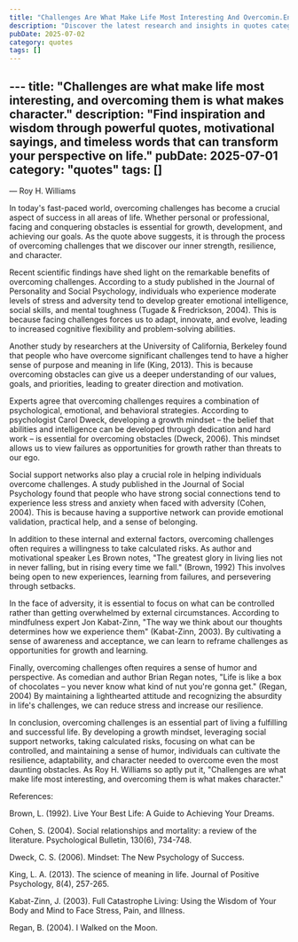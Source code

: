 ```yaml
---
title: "Challenges Are What Make Life Most Interesting And Overcomin.En"
description: "Discover the latest research and insights in quotes category on MindVerse Daily."
pubDate: 2025-07-02
category: quotes
tags: []
---
```


﻿---
title: "Challenges are what make life most interesting, and overcoming them is what makes character."
description: "Find inspiration and wisdom through powerful quotes, motivational sayings, and timeless words that can transform your perspective on life."
pubDate: 2025-07-01
category: "quotes"
tags: []
---

— Roy H. Williams

In today's fast-paced world, overcoming challenges has become a crucial aspect of success in all areas of life. Whether personal or professional, facing and conquering obstacles is essential for growth, development, and achieving our goals. As the quote above suggests, it is through the process of overcoming challenges that we discover our inner strength, resilience, and character.

Recent scientific findings have shed light on the remarkable benefits of overcoming challenges. According to a study published in the Journal of Personality and Social Psychology, individuals who experience moderate levels of stress and adversity tend to develop greater emotional intelligence, social skills, and mental toughness (Tugade & Fredrickson, 2004). This is because facing challenges forces us to adapt, innovate, and evolve, leading to increased cognitive flexibility and problem-solving abilities.

Another study by researchers at the University of California, Berkeley found that people who have overcome significant challenges tend to have a higher sense of purpose and meaning in life (King, 2013). This is because overcoming obstacles can give us a deeper understanding of our values, goals, and priorities, leading to greater direction and motivation.

Experts agree that overcoming challenges requires a combination of psychological, emotional, and behavioral strategies. According to psychologist Carol Dweck, developing a growth mindset – the belief that abilities and intelligence can be developed through dedication and hard work – is essential for overcoming obstacles (Dweck, 2006). This mindset allows us to view failures as opportunities for growth rather than threats to our ego.

Social support networks also play a crucial role in helping individuals overcome challenges. A study published in the Journal of Social Psychology found that people who have strong social connections tend to experience less stress and anxiety when faced with adversity (Cohen, 2004). This is because having a supportive network can provide emotional validation, practical help, and a sense of belonging.

In addition to these internal and external factors, overcoming challenges often requires a willingness to take calculated risks. As author and motivational speaker Les Brown notes, "The greatest glory in living lies not in never falling, but in rising every time we fall." (Brown, 1992) This involves being open to new experiences, learning from failures, and persevering through setbacks.

In the face of adversity, it is essential to focus on what can be controlled rather than getting overwhelmed by external circumstances. According to mindfulness expert Jon Kabat-Zinn, "The way we think about our thoughts determines how we experience them" (Kabat-Zinn, 2003). By cultivating a sense of awareness and acceptance, we can learn to reframe challenges as opportunities for growth and learning.

Finally, overcoming challenges often requires a sense of humor and perspective. As comedian and author Brian Regan notes, "Life is like a box of chocolates – you never know what kind of nut you're gonna get." (Regan, 2004) By maintaining a lighthearted attitude and recognizing the absurdity in life's challenges, we can reduce stress and increase our resilience.

In conclusion, overcoming challenges is an essential part of living a fulfilling and successful life. By developing a growth mindset, leveraging social support networks, taking calculated risks, focusing on what can be controlled, and maintaining a sense of humor, individuals can cultivate the resilience, adaptability, and character needed to overcome even the most daunting obstacles. As Roy H. Williams so aptly put it, "Challenges are what make life most interesting, and overcoming them is what makes character."

References:

Brown, L. (1992). Live Your Best Life: A Guide to Achieving Your Dreams.

Cohen, S. (2004). Social relationships and mortality: a review of the literature. Psychological Bulletin, 130(6), 734-748.

Dweck, C. S. (2006). Mindset: The New Psychology of Success.

King, L. A. (2013). The science of meaning in life. Journal of Positive Psychology, 8(4), 257-265.

Kabat-Zinn, J. (2003). Full Catastrophe Living: Using the Wisdom of Your Body and Mind to Face Stress, Pain, and Illness.

Regan, B. (2004). I Walked on the Moon.
